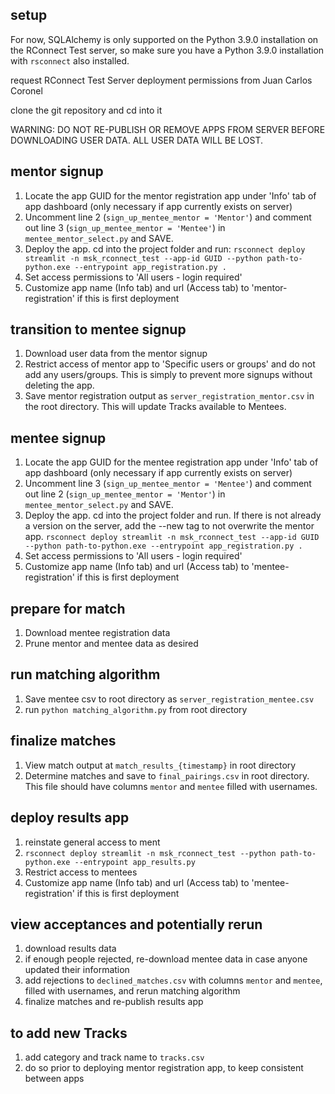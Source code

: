 ## setup
For now, SQLAlchemy is only supported on the Python 3.9.0 installation on the RConnect Test server, so make sure you have a Python 3.9.0 installation with `rsconnect` also installed.

request RConnect Test Server deployment permissions from Juan Carlos Coronel

clone the git repository and cd into it

WARNING:
DO NOT RE-PUBLISH OR REMOVE APPS FROM SERVER BEFORE DOWNLOADING USER DATA. ALL USER DATA WILL BE LOST.


## mentor signup
1. Locate the app GUID for the mentor registration app under 'Info' tab of app dashboard (only necessary if app currently exists on server)
2. Uncomment line 2 (`sign_up_mentee_mentor = 'Mentor'`) and comment out line 3 (`sign_up_mentee_mentor = 'Mentee'`) in `mentee_mentor_select.py` and SAVE.
3. Deploy the app. cd into the project folder and run:
`rsconnect deploy streamlit -n msk_rconnect_test --app-id GUID --python path-to-python.exe --entrypoint app_registration.py .`
4. Set access permissions to 'All users - login required'
5. Customize app name (Info tab) and url (Access tab) to 'mentor-registration' if this is first deployment

## transition to mentee signup
1. Download user data from the mentor signup
2. Restrict access of mentor app to 'Specific users or groups' and do not add any users/groups. This is simply to prevent more signups without deleting the app.
3. Save mentor registration output as `server_registration_mentor.csv` in the root directory. This will update Tracks available to Mentees.

## mentee signup
1. Locate the app GUID for the mentee registration app under 'Info' tab of app dashboard (only necessary if app currently exists on server)
2. Uncomment line 3 (`sign_up_mentee_mentor = 'Mentee'`) and comment out line 2 (`sign_up_mentee_mentor = 'Mentor'`) in `mentee_mentor_select.py` and SAVE.
3. Deploy the app. cd into the project folder and run. If there is not already a version on the server, add the --new tag to not overwrite the mentor app.
`rsconnect deploy streamlit -n msk_rconnect_test --app-id GUID --python path-to-python.exe --entrypoint app_registration.py .`
4. Set access permissions to 'All users - login required'
5. Customize app name (Info tab) and url (Access tab) to 'mentee-registration' if this is first deployment

## prepare for match
1. Download mentee registration data
2. Prune mentor and mentee data as desired

## run matching algorithm
1. Save mentee csv to root directory as `server_registration_mentee.csv`
2. run `python matching_algorithm.py` from root directory

## finalize matches
1. View match output at `match_results_{timestamp}` in root directory
2. Determine matches and save to `final_pairings.csv` in root directory. This file should have columns `mentor` and `mentee` filled with usernames.

## deploy results app
1. reinstate general access to ment
1. `rsconnect deploy streamlit -n msk_rconnect_test --python path-to-python.exe --entrypoint app_results.py`
2. Restrict access to mentees
3. Customize app name (Info tab) and url (Access tab) to 'mentee-registration' if this is first deployment

## view acceptances and potentially rerun
1. download results data
2. if enough people rejected, re-download mentee data in case anyone updated their information
3. add rejections to `declined_matches.csv` with columns `mentor` and `mentee`, filled with usernames, and rerun matching algorithm
4. finalize matches and re-publish results app

## to add new Tracks
1. add category and track name to `tracks.csv`
2. do so prior to deploying mentor registration app, to keep consistent between apps